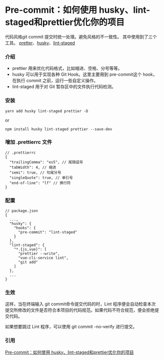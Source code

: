 # Pre-commit：如何使用 husky、lint-staged和prettier优化你的项目

代码风格git commit 提交时统一处理。避免风格的不一致性。 其中使用到了三个工具。 [pretter](https://www.npmjs.com/package/prettier)、[husky](https://www.npmjs.com/package/husky)、[lint-staged](https://www.npmjs.com/package/lint-staged)


### 介绍

- prettier 用来优化代码格式，比如缩进、空格、分号等等。
- husky 可以用于实现各种 Git Hook。这里主要用到 pre-commit这个 hook，在执行 commit 之前，运行一些自定义操作。
- lint-staged 用于对 Git 暂存区中的文件执行代码检测。

### 安装

```
yarn add husky lint-staged prettier -D
```
or
```
npm install husky lint-staged prettier --save-dev
```


### 增加 .prettierrc 文件 

```
// .prettierrc
{
  "trailingComma": "es5", // 尾随逗号
  "tabWidth": 4, // 缩进
  "semi": true, // 句尾分号
  "singleQuote": true, // 单引号
  "end-of-line": "lf" // 换行符
}
```

### 配置

```
// package.json
{
  ...,
  "husky": {
    "hooks": {
      "pre-commit": "lint-staged"
    }
  },
  "lint-staged": {
    "*.{js,vue}": [
      "prettier --write",
      "vue-cli-service lint",
      "git add"
    ]
  },
  ...
}
```



### 生效

这样，当在终端输入 git commit命令提交代码的时，Lint 程序便会自动检查本次提交所修改的文件是否符合本项目的代码规范。如果代码不符合规范，便会拒绝提交代码。

如果想要跳过 Lint 程序，可以使用 git commit -no-verify 进行提交。




### 引用

[Pre-commit：如何使用 husky、lint-staged和prettier优化你的项目](https://blog.csdn.net/flitrue/article/details/106328972)